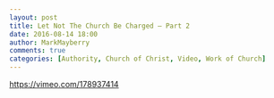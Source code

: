 ```yaml
---
layout: post
title: Let Not The Church Be Charged – Part 2
date: 2016-08-14 18:00
author: MarkMayberry
comments: true
categories: [Authority, Church of Christ, Video, Work of Church]
---
```

https://vimeo.com/178937414
